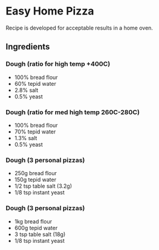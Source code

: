 # Easy Home Pizza

Recipe is developed for acceptable results in a home oven.


## Ingredients

### Dough (ratio for high temp +400C)
* 100% bread flour
* 60% tepid water
* 2.8%  salt
* 0.5% yeast

### Dough (ratio for med high temp 260C-280C)
* 100% bread flour
* 70% tepid water
* 1.3%  salt
* 0.5% yeast


### Dough (3 personal pizzas)
* 250g bread flour
* 150g tepid water
* 1/2 tsp table salt (3.2g)
* 1/8 tsp instant yeast



### Dough (3 personal pizzas)
* 1kg bread flour
* 600g tepid water
* 3 tsp table salt (18g)
* 1/8 tsp instant yeast

